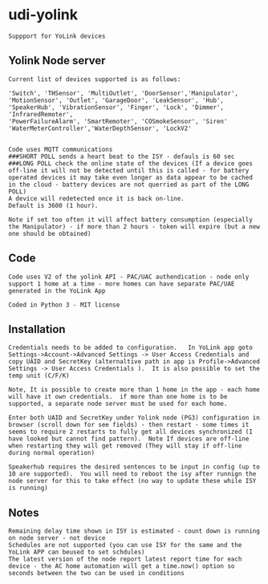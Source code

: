 # udi-yolink
    Suppport for YoLink devices 
    
## Yolink Node server
    Current list of devices supported is as follows:

    'Switch', 'THSensor', 'MultiOutlet', 'DoorSensor','Manipulator', 
    'MotionSensor', 'Outlet', 'GarageDoor', 'LeakSensor', 'Hub', 
    'SpeakerHub', 'VibrationSensor', 'Finger', 'Lock', 'Dimmer', 'InfraredRemoter', 
    'PowerFailureAlarm', 'SmartRemoter', 'COSmokeSensor', 'Siren'
    'WaterMeterController','WaterDepthSensor', 'LockV2'


    Code uses MQTT communications
    ###SHORT POLL sends a heart beat to the ISY - defauls is 60 sec
    ###LONG POLL check the online state of the devices (If a device goes off-line it will not be detected until this is called - for battery operated devices it may take even longer as data appear to be cached in the cloud - battery devices are not querried as part of the LONG POLL) 
    A device will redetected once it is back on-line. 
    Default is 3600 (1 hour).  

    Note if set too often it will affect battery consumption (especially the Manipulator) - if more than 2 hours - token will expire (but a new one should be obtained)


## Code
    Code uses V2 of the yolink API - PAC/UAC authendication - node only support 1 home at a time - more homes can have separate PAC/UAE generated in the YoLink App 

    Coded in Python 3 - MIT license 

## Installation
    Credentials needs to be added to configuration.   In YoLink app goto Settings->Account->Advanced Settings -> User Access Credentials and copy UAID and SecretKey (alternaltive path in app is Profile->Advanced Settings -> User Access Credentials ).  It is also possible to set the temp unit (C/F/K)

    Note, It is possible to create more than 1 home in the app - each home will have it own credentials.  if more than one home is to be supported, a separate node server must be used for each home.  

    Enter both UAID and SecretKey under Yolink node (PG3) configuration in browser (scroll down for see fields) - then restart - some times it seems to require 2 restarts to fully get all devices synchronized (I have looked but cannot find pattern).  Note If devices are off-line when restarting they will get removed (They will stay if off-line during normal operation)

    Speakerhub requires the desired sentences to be input in config (up to 10 are supported).  You will need to reboot the isy after runnign the node server for this to take effect (no way to update these while ISY is running)

## Notes 
    
    Remaining delay time shown in ISY is estimated - count down is running on node server - not device
    Schedules are not supported (you can use ISY for the same and the YoLink APP can beused to set schdules)
    The latest version of the node report latest report time for each device - the AC home automation will get a time.now() option so seconds between the two can be used in conditions 
    